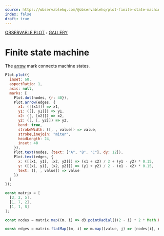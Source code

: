 ```yaml
---
source: https://observablehq.com/@observablehq/plot-finite-state-machine
index: false
draft: true
---
```


<div style="color: grey; font: 13px/25.5px var(--sans-serif); text-transform: uppercase;"><h1 style="display: none;">Plot: Finite state machine</h1><a href="/plot">Observable Plot</a> › <a href="/@observablehq/plot-gallery">Gallery</a></div>

# Finite state machine

The [arrow](https://observablehq.com/plot/marks/arrow) mark connects machine states.

```js echo
Plot.plot({
  inset: 60,
  aspectRatio: 1,
  axis: null,
  marks: [
    Plot.dot(nodes, {r: 40}),
    Plot.arrow(edges, {
      x1: ([[x1]]) => x1,
      y1: ([[, y1]]) => y1,
      x2: ([, [x2]]) => x2,
      y2: ([, [, y2]]) => y2,
      bend: true,
      strokeWidth: ([, , value]) => value,
      strokeLinejoin: "miter",
      headLength: 24,
      inset: 48
    }),
    Plot.text(nodes, {text: ["A", "B", "C"], dy: 12}),
    Plot.text(edges, {
      x: ([[x1, y1], [x2, y2]]) => (x1 + x2) / 2 + (y1 - y2) * 0.15,
      y: ([[x1, y1], [x2, y2]]) => (y1 + y2) / 2 - (x1 - x2) * 0.15,
      text: ([, , value]) => value
    })
  ]
});
```

```js echo
const matrix = [
  [3, 2, 5],
  [1, 7, 2],
  [1, 1, 8]
];
```

```js echo
const nodes = matrix.map((m, i) => d3.pointRadial(((2 - i) * 2 * Math.PI) / matrix.length, 100));
```

```js echo
const edges = matrix.flatMap((m, i) => m.map((value, j) => [nodes[i], nodes[j], value]));
```
